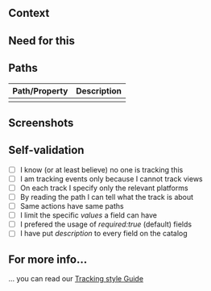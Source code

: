 [//]: # (Tracks catalog PR template, delete if else!)  

## Context  
[//]: # (Explain the context of your tracks so we can help you better)  

## Need for this  
[//]: # (Explain why do you need to track this, or who is asking for it.)  

## Paths  
[//]: # (Describe the paths or properties you are adding)  

| Path/Property | Description |
|---------------|-------------|
|  |  |


## Screenshots  
[//]: # (Screenshots showing the view or the flow to be tracked are much appreciated!)  

## Self-validation  
[//]: # (Does your track check the following?)  

- [ ] I know (or at least believe) no one is tracking this  
- [ ] I am tracking events only because I cannot track views  
- [ ] On each track I specify only the relevant platforms   
- [ ] By reading the path I can tell what the track is about  
- [ ] Same actions have same paths
- [ ] I limit the specific _values_ a field can have
- [ ] I prefered the usage of _required:true_ (default) fields
- [ ] I have put _description_ to every field on the catalog

## For more info...  
... you can read our [Tracking style Guide](https://github.com/mercadolibre/melidata-catalog/wiki/Tracking-Style-Guide)
